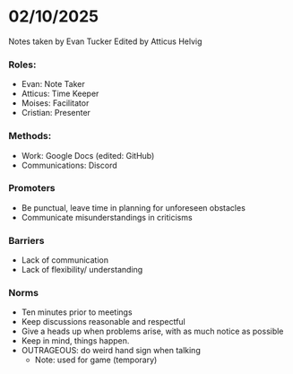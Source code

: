 # 02/10/2025
Notes taken by Evan Tucker
Edited by Atticus Helvig

### Roles:
- Evan: Note Taker
- Atticus: Time Keeper
- Moises: Facilitator
- Cristian: Presenter

### Methods:
- Work: Google Docs (edited: GitHub)
- Communications: Discord

### Promoters
- Be punctual, leave time in planning for unforeseen obstacles
- Communicate misunderstandings in criticisms 

### Barriers 
- Lack of communication
- Lack of flexibility/ understanding

### Norms
- Ten minutes prior to meetings
- Keep discussions reasonable and respectful
- Give a heads up when problems arise, with as much notice as possible
- Keep in mind, things happen.
- OUTRAGEOUS: do weird hand sign when talking
  - Note: used for game (temporary)

